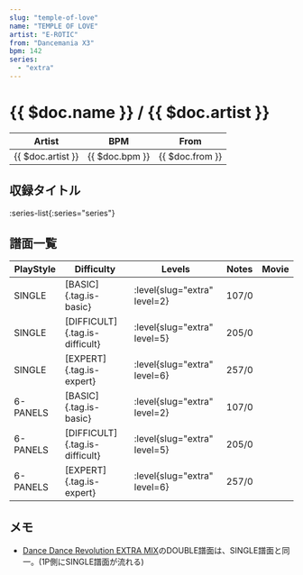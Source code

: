 ```yaml
---
slug: "temple-of-love"
name: "TEMPLE OF LOVE"
artist: "E-ROTIC"
from: "Dancemania X3"
bpm: 142
series:
  - "extra"
---
```


# {{ $doc.name }} / {{ $doc.artist }}

|Artist|BPM|From|
|------|---|----|
|{{ $doc.artist }}|{{ $doc.bpm }}|{{ $doc.from }}|

## 収録タイトル

:series-list{:series="series"}

## 譜面一覧

|PlayStyle|Difficulty|Levels|Notes|Movie|
|---------|----------|------|-----|-----|
|SINGLE|[BASIC]{.tag.is-basic}|<div class="field is-grouped is-grouped-multiline"> :level{slug="extra" level=2}</div>|107/0||
|SINGLE|[DIFFICULT]{.tag.is-difficult}|<div class="field is-grouped is-grouped-multiline"> :level{slug="extra" level=5}</div>|205/0||
|SINGLE|[EXPERT]{.tag.is-expert}|<div class="field is-grouped is-grouped-multiline"> :level{slug="extra" level=6}</div>|257/0||
|6-PANELS|[BASIC]{.tag.is-basic}|<div class="field is-grouped is-grouped-multiline"> :level{slug="extra" level=2}</div>|107/0||
|6-PANELS|[DIFFICULT]{.tag.is-difficult}|<div class="field is-grouped is-grouped-multiline"> :level{slug="extra" level=5}</div>|205/0||
|6-PANELS|[EXPERT]{.tag.is-expert}|<div class="field is-grouped is-grouped-multiline"> :level{slug="extra" level=6}</div>|257/0||

## メモ

- [Dance Dance Revolution EXTRA MIX](/series/extra)のDOUBLE譜面は、SINGLE譜面と同一。(1P側にSINGLE譜面が流れる)
